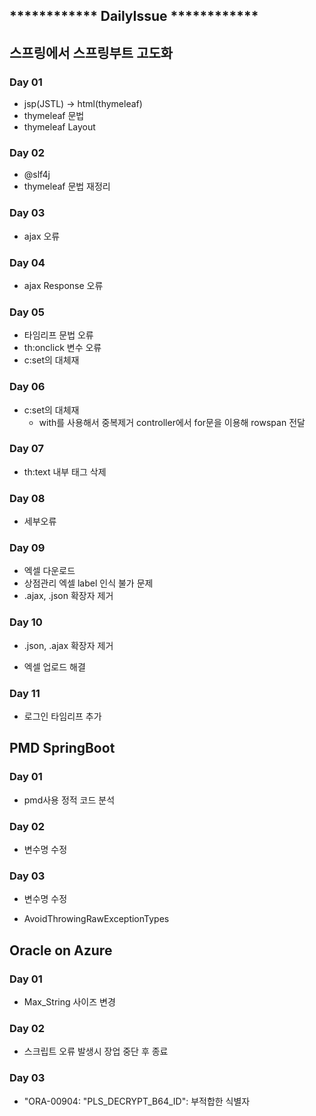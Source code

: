 ## ************ DailyIssue ************

## 스프링에서 스프링부트 고도화

### Day 01

- jsp(JSTL) -> html(thymeleaf)
- thymeleaf 문법
- thymeleaf Layout

### Day 02

- @slf4j
- thymeleaf 문법 재정리

### Day 03 

- ajax 오류

### Day 04

- ajax Response 오류

### Day 05

- 타임리프 문법 오류
- th:onclick 변수 오류
- c:set의 대체재

### Day 06

- c:set의 대체재
  - with를 사용해서 중복제거 controller에서 for문을 이용해 rowspan 전달

### Day 07

- th:text 내부 태그 삭제

### Day 08

- 세부오류

### Day 09

- 엑셀 다운로드
- 상점관리 엑셀 label 인식 불가 문제
- .ajax, .json 확장자 제거

### Day 10

- .json, .ajax 확장자 제거

- 엑셀 업로드 해결

### Day 11

- 로그인 타임리프 추가

## PMD SpringBoot

### Day 01

-  pmd사용 정적 코드 분석

### Day 02

- 변수명 수정

### Day 03

- 변수명 수정

- AvoidThrowingRawExceptionTypes 

## Oracle on Azure

### Day 01

-  Max_String 사이즈 변경

### Day 02

- 스크립트 오류 발생시 장업 중단 후 종료

### Day 03

- "ORA-00904: "PLS_DECRYPT_B64_ID": 부적합한 식별자